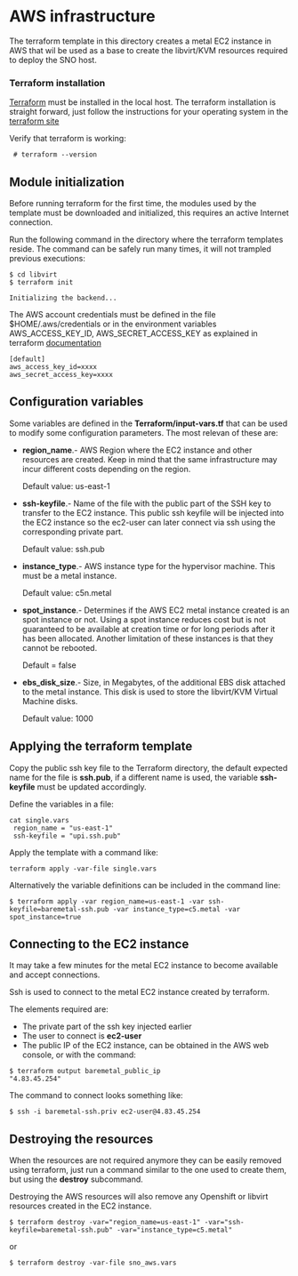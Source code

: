# AWS infrastructure 

The terraform template in this directory creates a metal EC2 instance in AWS that wil be used as a base to create the libvirt/KVM resources required to deploy the SNO host.

### Terraform installation

[Terraform](https://www.terraform.io/) must be installed in the local host.
  The terraform installation is straight forward, just follow the instructions for your operating system in the [terraform site](https://www.terraform.io/downloads.html)

Verify that terraform is working:

```shell
 # terraform --version
```
## Module initialization

Before running terraform for the first time, the modules used by the template must be downloaded and initialized, this requires an active Internet connection.

Run the following command in the directory where the terraform templates reside. The command can be safely run many times, it will not trampled previous executions:
``` 
$ cd libvirt
$ terraform init

Initializing the backend...
``` 
The AWS account credentials must be defined in the file $HOME/.aws/credentials or in the environment variables AWS_ACCESS_KEY_ID, AWS_SECRET_ACCESS_KEY as explained in terraform [documentation](https://registry.terraform.io/providers/hashicorp/aws/latest/docs#shared-configuration-and-credentials-files)

``` 
[default]
aws_access_key_id=xxxx
aws_secret_access_key=xxxx
``` 
## Configuration variables

Some variables are defined in the **Terraform/input-vars.tf** that can be used to modify some configuration parameters. The most relevan of these are:

* **region_name**.- AWS Region where the EC2 instance and other resources are created. Keep in mind that the same infrastructure may incur different costs depending on the region.

     Default value: us-east-1

* **ssh-keyfile**.- Name of the file with the public part of the SSH key to transfer to the EC2 instance. This public ssh keyfile will be injected into the EC2 instance so the ec2-user can later connect via ssh using the corresponding private part.

     Default value: ssh.pub

* **instance_type**.- AWS instance type for the hypervisor machine. This must be a metal instance.

     Default value: c5n.metal

* **spot_instance**.- Determines if the AWS EC2 metal instance created is an spot instance or not.  Using a spot instance reduces cost but is not guaranteed to be available at creation time or for long periods after it has been allocated.  Another limitation of these instances is that they cannot be rebooted.

     Default = false

* **ebs_disk_size**.- Size, in Megabytes, of the additional EBS disk attached to the metal instance.  This disk is used to store the libvirt/KVM Virtual Machine disks.

     Default value: 1000

## Applying the terraform template

Copy the public ssh key file to the Terraform directory, the default expected name for the file is **ssh.pub**, if a different name is used, the variable **ssh-keyfile** must be updated accordingly.

Define the variables in a file:
``` 
cat single.vars
 region_name = "us-east-1"
 ssh-keyfile = "upi.ssh.pub"
``` 
Apply the template with a command like:
``` 
terraform apply -var-file single.vars
``` 
Alternatively the variable definitions can be included in the command line:
``` 
$ terraform apply -var region_name=us-east-1 -var ssh-keyfile=baremetal-ssh.pub -var instance_type=c5.metal -var spot_instance=true
``` 

## Connecting to the EC2 instance
It may take a few minutes for the metal EC2 instance to become available and accept connections.

Ssh is used to connect to the metal EC2 instance created by terraform.

The elements required are:

* The private part of the ssh key injected earlier
* The user to connect is **ec2-user**
* The public IP of the EC2 instance, can be obtained in the AWS web console, or with the command:
``` 
$ terraform output baremetal_public_ip
"4.83.45.254"
``` 
The command to connect looks something like:

``` 
$ ssh -i baremetal-ssh.priv ec2-user@4.83.45.254
``` 

## Destroying the resources
When the resources are not required anymore they can be easily removed using terraform, just run a command similar to the one used to create them, but using the **destroy** subcommand.

Destroying the AWS resources will also remove any Openshift or libvirt resources created in the EC2 instance.

``` 
$ terraform destroy -var="region_name=us-east-1" -var="ssh-keyfile=baremetal-ssh.pub" -var="instance_type=c5.metal"
``` 
or 
``` 
$ terraform destroy -var-file sno_aws.vars
``` 

